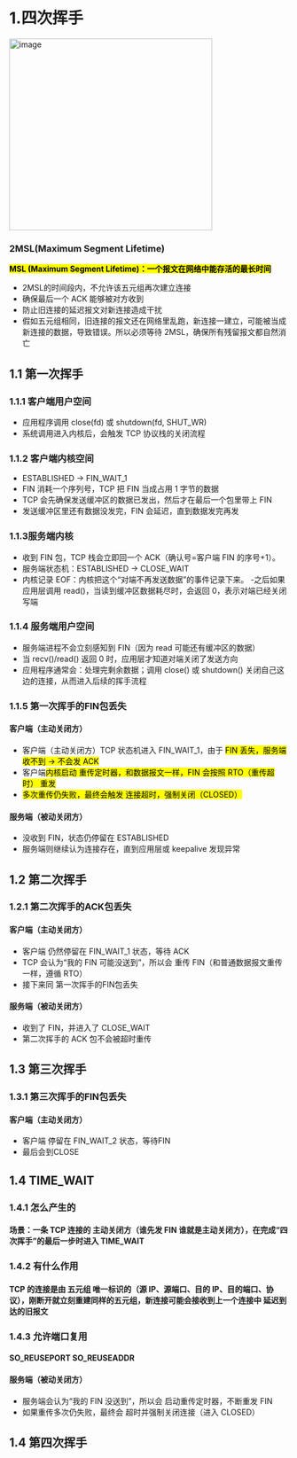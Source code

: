 # 1.四次挥手

<img width="366" height="346" alt="image" src="https://github.com/user-attachments/assets/9bf85772-0020-4cfc-b577-85001080a0dd" />

### 2MSL(Maximum Segment Lifetime)
<mark>**MSL (Maximum Segment Lifetime)：一个报文在网络中能存活的最长时间**</mark>
- 2MSL的时间段内，不允许该五元组再次建立连接
- 确保最后一个 ACK 能够被对方收到
- 防止旧连接的延迟报文对新连接造成干扰
- 假如五元组相同，旧连接的报文还在网络里乱跑，新连接一建立，可能被当成新连接的数据，导致错误。所以必须等待 2MSL，确保所有残留报文都自然消亡

## 1.1 第一次挥手
### 1.1.1 客户端用户空间
- 应用程序调用 close(fd) 或 shutdown(fd, SHUT_WR)
- 系统调用进入内核后，会触发 TCP 协议栈的关闭流程

### 1.1.2 客户端内核空间
- ESTABLISHED → FIN_WAIT_1
- FIN 消耗一个序列号，TCP 把 FIN 当成占用 1 字节的数据
- TCP 会先确保发送缓冲区的数据已发出，然后才在最后一个包里带上 FIN
- 发送缓冲区里还有数据没发完，FIN 会延迟，直到数据发完再发


### 1.1.3服务端内核
- 收到 FIN 包，TCP 栈会立即回一个 ACK（确认号=客户端 FIN 的序号+1）。
- 服务端状态机：ESTABLISHED → CLOSE_WAIT
- 内核记录 EOF：内核把这个“对端不再发送数据”的事件记录下来。
-之后如果应用层调用 read()，当读到缓冲区数据耗尽时，会返回 0，表示对端已经关闭写端

### 1.1.4 服务端用户空间
- 服务端进程不会立刻感知到 FIN（因为 read 可能还有缓冲区的数据）
- 当 recv()/read() 返回 0 时，应用层才知道对端关闭了发送方向
- 应用程序通常会：处理完剩余数据；调用 close() 或 shutdown() 关闭自己这边的连接，从而进入后续的挥手流程

### 1.1.5 第一次挥手的FIN包丢失
#### 客户端（主动关闭方）
- 客户端（主动关闭方）TCP 状态机进入 FIN_WAIT_1，由于 <mark>FIN 丢失，服务端收不到 → 不会发 ACK</mark>
- 客户端<mark>内核启动 重传定时器，和数据报文一样，FIN 会按照 RTO（重传超时） 重发</mark>
- <mark>多次重传仍失败，最终会触发 连接超时，强制关闭（CLOSED）</mark> <br>

#### 服务端（被动关闭方）
- 没收到 FIN，状态仍停留在 ESTABLISHED
- 服务端则继续认为连接存在，直到应用层或 keepalive 发现异常

## 1.2 第二次挥手

### 1.2.1 第二次挥手的ACK包丢失

#### 客户端（主动关闭方）
- 客户端 仍然停留在 FIN_WAIT_1 状态，等待 ACK
- TCP 会认为“我的 FIN 可能没送到”，所以会 重传 FIN（和普通数据报文重传一样，遵循 RTO）
- 接下来同 第一次挥手的FIN包丢失
  
#### 服务端（被动关闭方）
- 收到了 FIN，并进入了 CLOSE_WAIT
- 第二次挥手的 ACK 包不会被超时重传

## 1.3 第三次挥手
### 1.3.1 第三次挥手的FIN包丢失
#### 客户端（主动关闭方）
- 客户端 停留在 FIN_WAIT_2 状态，等待FIN
- 最后会到CLOSE

## 1.4 TIME_WAIT
### 1.4.1 怎么产生的
#### 场景：一条 TCP 连接的 主动关闭方（谁先发 FIN 谁就是主动关闭方），在完成“四次挥手”的最后一步时进入 TIME_WAIT

### 1.4.2 有什么作用
#### TCP 的连接是由 五元组 唯一标识的（源 IP、源端口、目的 IP、目的端口、协议），刚断开就立刻重建同样的五元组，新连接可能会接收到上一个连接中 延迟到达的旧报文

### 1.4.3 允许端口复用
#### SO_REUSEPORT SO_REUSEADDR
  
#### 服务端（被动关闭方）
- 服务端会认为“我的 FIN 没送到”，所以会 启动重传定时器，不断重发 FIN
- 如果重传多次仍失败，最终会 超时并强制关闭连接（进入 CLOSED）
## 1.4 第四次挥手
